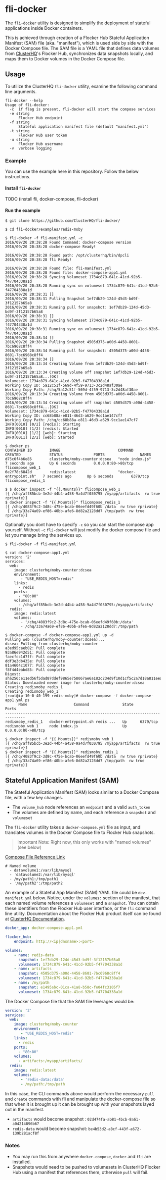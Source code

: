 # fli-docker

The `fli-docker` utility is designed to simplify the deployment of stateful applications inside Docker containers.

This is achieved through creation of a Flocker Hub Stateful Application Manifest (SAM) file (aka. "manifest"), which is used side by side with the Docker Compose file.
The SAM file is a YAML file that defines data volumes from [ClusterHQ](https://clusterhq.com)'s Flocker Hub,
synchronizes data snapshots locally, and maps them to Docker volumes in the Docker Compose file.

## Usage

To utilize the ClusterHQ `fli-docker` utility, examine the following command line arguments.

```
fli-docker --help
Usage of fli-docker:
  -c  if flag is present, fli-docker will start the compose services
  -e string
      Flocker Hub endpoint
  -f string
      Stateful application manifest file (default "manifest.yml")
  -t string
      Flocker Hub user token
  -u string
      Flocker Hub username
  -v  verbose logging
```

### Example

You can use the example here in this repository. Follow the below instructions.

#### Install `fli-docker`
TODO (install fli, docker-compose, fli-docker)

#### Run the example
```
$ git clone https://github.com/ClusterHQ/fli-docker/

$ cd fli-docker/examples/redis-moby

$ fli-docker -f fli-manifest.yml -c
2016/09/20 20:38:28 Found Command: docker-compose version
2016/09/20 20:38:28 docker-compose Ready!

2016/09/20 20:38:28 Found path: /opt/clusterhq/bin/dpcli
2016/09/20 20:38:28 fli Ready!

2016/09/20 20:38:28 Found file: fli-manifest.yml
2016/09/20 20:38:28 Found file: docker-compose-app1.yml
2016/09/20 20:38:28 Syncing Volumeset 1734c879-641c-41cd-92b5-f47704338a1d
2016/09/20 20:38:28 Running sync on volumeset 1734c879-641c-41cd-92b5-f47704338a1d
2016/09/20 20:38:31 []
2016/09/20 20:38:31 Pulling Snapshot 1ef7db29-124d-45d3-bd9f-3f12157b65a8
2016/09/20 20:38:31 Running pull for snapshot: 1ef7db29-124d-45d3-bd9f-3f12157b65a8
2016/09/20 20:38:31 []
2016/09/20 20:38:31 Syncing Volumeset 1734c879-641c-41cd-92b5-f47704338a1d
2016/09/20 20:38:31 Running sync on volumeset 1734c879-641c-41cd-92b5-f47704338a1d
2016/09/20 20:38:34 []
2016/09/20 20:38:34 Pulling Snapshot 4505d375-a00d-4458-8601-7bc6968c8ff4
2016/09/20 20:38:34 Running pull for snapshot: 4505d375-a00d-4458-8601-7bc6968c8ff4
2016/09/20 20:38:34 []
2016/09/20 20:13:34 Creating Volume from 1ef7db29-124d-45d3-bd9f-3f12157b65a8
2016/09/20 20:13:34 Creating volume off snapshot 1ef7db29-124d-45d3-bd9f-3f12157b65a8...[OK]
Volumeset: 1734c879-641c-41cd-92b5-f47704338a1d
Working Copy ID: 5a12c51f-569d-4f59-9713-3c2d48af30ae
Working Copy Path: /chq/5a12c51f-569d-4f59-9713-3c2d48af30ae
2016/09/20 20:13:34 Creating Volume from 4505d375-a00d-4458-8601-7bc6968c8ff4
2016/09/20 20:13:34 Creating volume off snapshot 4505d375-a00d-4458-8601-7bc6968c8ff4...[OK]
Volumeset: 1734c879-641c-41cd-92b5-f47704338a1d
Working Copy ID: cc68b88a-e811-46d3-a629-9cc1ae147cf7
Working Copy Path: /chq/cc68b88a-e811-46d3-a629-9cc1ae147cf7
INFO[0010] [0/2] [redis]: Starting                      
INFO[0010] [1/2] [redis]: Started                       
INFO[0010] [1/2] [web]: Starting                        
INFO[0011] [2/2] [web]: Started    

$ docker ps
CONTAINER ID        IMAGE                          COMMAND                  CREATED             STATUS              PORTS                NAMES
d75c6f4b6e85        clusterhq/moby-counter:dcsea   "node index.js"          7 seconds ago       Up 6 seconds        0.0.0.0:80->80/tcp   flicompose_web_1
6e2f78c6842d        redis:latest                   "docker-entrypoint.sh"   7 seconds ago       Up 6 seconds        6379/tcp             flicompose_redis_1

$ $ docker inspect -f "{{.Mounts}}" flicompose_web_1
[{ /chq/aff85bcb-3e2d-44b4-a458-9a4d7f030795 /myapp/artifacts  rw true rprivate}]
$ docker inspect -f "{{.Mounts}}" flicompose_redis_1
[{ /chq/4083f9c2-3d8c-475e-bcab-06eefd49f60b /data  rw true rprivate}
 { /chq/33a74a69-ef86-40bb-afe6-8d82a2128dd7 /tmp/path  rw true rprivate}]
```

Optionally you dont have to specify `-c` so you can start the compose app yourself. Without `-c`
`fli-docker` will just modify the docker compose file and let you manage bring the services up.

```
$ fli-docker -f fli-manifest.yml

$ cat docker-compose-app1.yml
version: '2'
services:
  web:
    image: clusterhq/moby-counter:dcsea
    environment:
       - "USE_REDIS_HOST=redis"
    links:
      - redis
    ports:
      - "80:80"
    volumes:
      - /chq/aff85bcb-3e2d-44b4-a458-9a4d7f030795:/myapp/artifacts/
  redis:
    image: redis:latest
    volumes:
       - '/chq/4083f9c2-3d8c-475e-bcab-06eefd49f60b:/data'
       - /chq/33a74a69-ef86-40bb-afe6-8d82a2128dd7:/tmp/path

$ docker-compose -f docker-compose-app1.yml up -d
Pulling web (clusterhq/moby-counter:dcsea)...
dcsea: Pulling from clusterhq/moby-counter
a3ed95caeb02: Pull complete
93a86e942d51: Pull complete
faecfcc1d7ff: Pull complete
ddf3e3db435e: Pull complete
81a4604c1077: Pull complete
f8f4d4eabd85: Pull complete
Digest: sha256:e11ed56f5dad87ddef9865e758067ae6a182c234d9f10d1cf5c2a7d18a811eea
Status: Downloaded newer image for clusterhq/moby-counter:dcsea
Creating redismoby_redis_1
Creating redismoby_web_1
[root@ip-10-0-40-199 redis-moby]# docker-compose -f docker-compose-app1.yml ps
      Name                     Command               State         Ports        
-------------------------------------------------------------------------------
redismoby_redis_1   docker-entrypoint.sh redis ...   Up      6379/tcp           
redismoby_web_1     node index.js                    Up      0.0.0.0:80->80/tcp 

$ docker inspect -f "{{.Mounts}}" redismoby_web_1
[{ /chq/aff85bcb-3e2d-44b4-a458-9a4d7f030795 /myapp/artifacts  rw true rprivate}]
$ docker inspect -f "{{.Mounts}}" redismoby_redis_1
[{ /chq/4083f9c2-3d8c-475e-bcab-06eefd49f60b /data  rw true rprivate}
 { /chq/33a74a69-ef86-40bb-afe6-8d82a2128dd7 /tmp/path  rw true rprivate}]

```

## Stateful Application Manifest (SAM)

The Stateful Application Manifest (SAM) looks similar to a Docker Compose file, with a few key changes.

- The `volume_hub` node references an `endpoint` and a valid `auth_token`
- The volumes are defined by name, and each reference a `snapshot` and `volumeset`

The `fli-docker` utility takes a `docker-compose.yml` file as input, and translates
volumes in the Docker Compose file to Flocker Hub snapshots.

> Important Note: Right now, this only works with "named volumes" (see below)

[Compose File Reference Link](https://docs.docker.com/compose/compose-file/#/volumes-volume-driver)

```
# Named volume
  - datavolume1:/var/lib/mysql
  - 'datavolume2:/var/lib/mysql'
  - /my/path1:/tmp/path1
  - '/my/path2':/tmp/path2
```

An example of a Stateful App Manifest (SAM) YAML file could be `dev-manifest.yml` below. Notice, under the `volumes:` section of the 
manifest, that each named volume references a `volumeset` and a `snapshot`.
You can obtain these identifiers from the Flocker Hub user interface, or the `fli` command line utility.
Documentation about the Flocker Hub product itself can be found at [ClusterHQ Documentation](https://clusterhq.com).

```yaml
docker_app: docker-compose-app1.yml

flocker_hub:
    endpoint: http://<ip|dnsname>:<port>

volumes:
    - name: redis-data
      snapshot: 1ef7db29-124d-45d3-bd9f-3f12157b65a8
      volumeset: 1734c879-641c-41cd-92b5-f47704338a1d
    - name: artifacts
      snapshot: 4505d375-a00d-4458-8601-7bc6968c8ff4
      volumeset: 1734c879-641c-41cd-92b5-f47704338a1d
    - name: /my/path
      snapshot: e1495abc-01ca-41a8-b58c-fe04fc3105f7
      volumeset: 1734c879-641c-41cd-92b5-f47704338a1d
```

The Docker Compose file that the SAM file leverages would be:

```yaml
version: '2'
services:
  web:
    image: clusterhq/moby-counter
    environment:
       - "USE_REDIS_HOST=redis"
    links:
      - redis
    ports:
      - "80:80"
    volumes:
      - artifacts:/myapp/artifacts/
  redis:
    image: redis:latest
    volumes:
       - 'redis-data:/data'
       - /my/path:/tmp/path
```

In this case, the CLI commands above would perform the necessary `pull` and `create`
commands with fli and manipulate the docker-compose file so that when it is brought up
it can be brought up with your snapshots layed out in the manifest.

- `artifacts` would become snapshot : `02d474fa-ab81-4bcb-8a61-a04214896b67`
- `redis-data` would become snapshot: `be4b53d2-a8cf-443f-a672-139b281acf8f`

### Notes

- You may run this from anywhere `docker-compose`, `docker` and `fli` are installed.
- Snapshots would need to be pushed to volumesets in ClusterHQ Flocker Hub using a manifest that references them, otherwise `pull` will fail.
